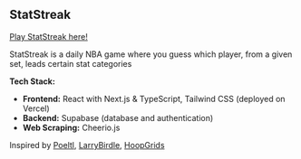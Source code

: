 ## StatStreak
[Play StatStreak here!](https://statstreak.vercel.app)

StatStreak is a daily NBA game where you guess which player, from a given set, leads certain stat categories

**Tech Stack:**
- **Frontend:** React with Next.js & TypeScript, Tailwind CSS (deployed on Vercel)
- **Backend:** Supabase (database and authentication)
- **Web Scraping:** Cheerio.js

Inspired by [Poeltl](https://poeltl.nbpa.com/), [LarryBirdle](https://larrybirdle.com/), [HoopGrids](https://hoopgrids.com/)
